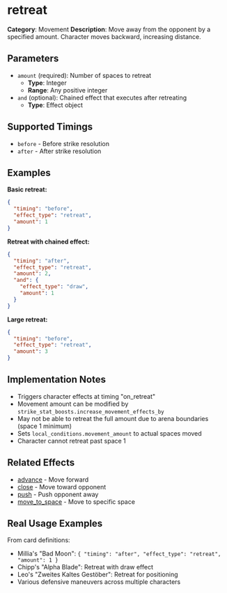 # retreat

**Category**: Movement
**Description**: Move away from the opponent by a specified amount. Character moves backward, increasing distance.

## Parameters

- `amount` (required): Number of spaces to retreat
  - **Type**: Integer
  - **Range**: Any positive integer
- `and` (optional): Chained effect that executes after retreating
  - **Type**: Effect object

## Supported Timings

- `before` - Before strike resolution
- `after` - After strike resolution

## Examples

**Basic retreat:**
```json
{
  "timing": "before",
  "effect_type": "retreat",
  "amount": 1
}
```

**Retreat with chained effect:**
```json
{
  "timing": "after",
  "effect_type": "retreat",
  "amount": 2,
  "and": {
    "effect_type": "draw",
    "amount": 1
  }
}
```

**Large retreat:**
```json
{
  "timing": "before",
  "effect_type": "retreat",
  "amount": 3
}
```

## Implementation Notes

- Triggers character effects at timing "on_retreat"
- Movement amount can be modified by `strike_stat_boosts.increase_movement_effects_by`
- May not be able to retreat the full amount due to arena boundaries (space 1 minimum)
- Sets `local_conditions.movement_amount` to actual spaces moved
- Character cannot retreat past space 1

## Related Effects

- [advance](advance.md) - Move forward
- [close](close.md) - Move toward opponent
- [push](push.md) - Push opponent away
- [move_to_space](move_to_space.md) - Move to specific space

## Real Usage Examples

From card definitions:
- Millia's "Bad Moon": `{ "timing": "after", "effect_type": "retreat", "amount": 1 }`
- Chipp's "Alpha Blade": Retreat with draw effect
- Leo's "Zweites Kaltes Gestöber": Retreat for positioning
- Various defensive maneuvers across multiple characters
